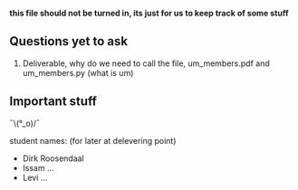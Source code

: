 **this file should not be turned in, its just for us to keep track of some stuff**

## Questions yet to ask
1. Deliverable, why do we need to call the file, um_members.pdf and um_members.py (what is um)

## Important stuff
¯\\(°_o)/¯

student names: (for later at delevering point)
- Dirk Roosendaal
- Issam ...
- Levi ...